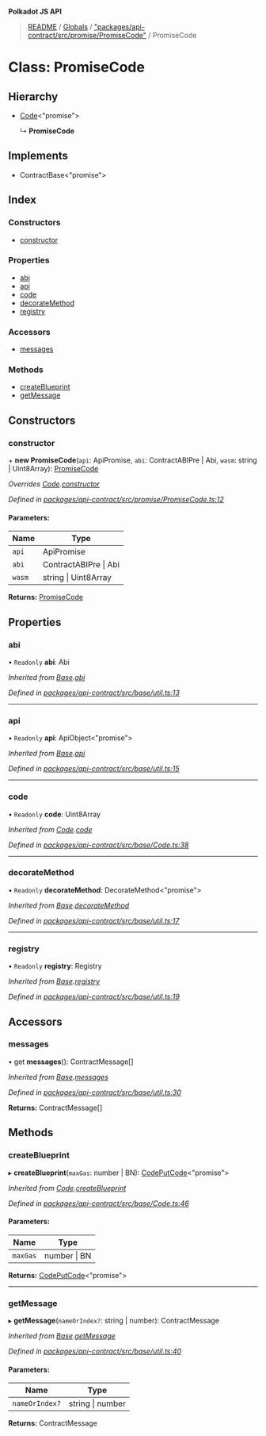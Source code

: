 **Polkadot JS API**

> [README](../README.md) / [Globals](../globals.md) / ["packages/api-contract/src/promise/PromiseCode"](../modules/_packages_api_contract_src_promise_promisecode_.md) / PromiseCode

# Class: PromiseCode

## Hierarchy

* [Code](_packages_api_contract_src_base_code_.code.md)\<\"promise\">

  ↳ **PromiseCode**

## Implements

* ContractBase\<\"promise\">

## Index

### Constructors

* [constructor](_packages_api_contract_src_promise_promisecode_.promisecode.md#constructor)

### Properties

* [abi](_packages_api_contract_src_promise_promisecode_.promisecode.md#abi)
* [api](_packages_api_contract_src_promise_promisecode_.promisecode.md#api)
* [code](_packages_api_contract_src_promise_promisecode_.promisecode.md#code)
* [decorateMethod](_packages_api_contract_src_promise_promisecode_.promisecode.md#decoratemethod)
* [registry](_packages_api_contract_src_promise_promisecode_.promisecode.md#registry)

### Accessors

* [messages](_packages_api_contract_src_promise_promisecode_.promisecode.md#messages)

### Methods

* [createBlueprint](_packages_api_contract_src_promise_promisecode_.promisecode.md#createblueprint)
* [getMessage](_packages_api_contract_src_promise_promisecode_.promisecode.md#getmessage)

## Constructors

### constructor

\+ **new PromiseCode**(`api`: ApiPromise, `abi`: ContractABIPre \| Abi, `wasm`: string \| Uint8Array): [PromiseCode](_packages_api_contract_src_promise_promisecode_.promisecode.md)

*Overrides [Code](_packages_api_contract_src_base_code_.code.md).[constructor](_packages_api_contract_src_base_code_.code.md#constructor)*

*Defined in [packages/api-contract/src/promise/PromiseCode.ts:12](https://github.com/polkadot-js/api/blob/05c0379f4/packages/api-contract/src/promise/PromiseCode.ts#L12)*

#### Parameters:

Name | Type |
------ | ------ |
`api` | ApiPromise |
`abi` | ContractABIPre \| Abi |
`wasm` | string \| Uint8Array |

**Returns:** [PromiseCode](_packages_api_contract_src_promise_promisecode_.promisecode.md)

## Properties

### abi

• `Readonly` **abi**: Abi

*Inherited from [Base](_packages_api_contract_src_base_util_.base.md).[abi](_packages_api_contract_src_base_util_.base.md#abi)*

*Defined in [packages/api-contract/src/base/util.ts:13](https://github.com/polkadot-js/api/blob/05c0379f4/packages/api-contract/src/base/util.ts#L13)*

___

### api

• `Readonly` **api**: ApiObject\<\"promise\">

*Inherited from [Base](_packages_api_contract_src_base_util_.base.md).[api](_packages_api_contract_src_base_util_.base.md#api)*

*Defined in [packages/api-contract/src/base/util.ts:15](https://github.com/polkadot-js/api/blob/05c0379f4/packages/api-contract/src/base/util.ts#L15)*

___

### code

• `Readonly` **code**: Uint8Array

*Inherited from [Code](_packages_api_contract_src_base_code_.code.md).[code](_packages_api_contract_src_base_code_.code.md#code)*

*Defined in [packages/api-contract/src/base/Code.ts:38](https://github.com/polkadot-js/api/blob/05c0379f4/packages/api-contract/src/base/Code.ts#L38)*

___

### decorateMethod

• `Readonly` **decorateMethod**: DecorateMethod\<\"promise\">

*Inherited from [Base](_packages_api_contract_src_base_util_.base.md).[decorateMethod](_packages_api_contract_src_base_util_.base.md#decoratemethod)*

*Defined in [packages/api-contract/src/base/util.ts:17](https://github.com/polkadot-js/api/blob/05c0379f4/packages/api-contract/src/base/util.ts#L17)*

___

### registry

• `Readonly` **registry**: Registry

*Inherited from [Base](_packages_api_contract_src_base_util_.base.md).[registry](_packages_api_contract_src_base_util_.base.md#registry)*

*Defined in [packages/api-contract/src/base/util.ts:19](https://github.com/polkadot-js/api/blob/05c0379f4/packages/api-contract/src/base/util.ts#L19)*

## Accessors

### messages

• get **messages**(): ContractMessage[]

*Inherited from [Base](_packages_api_contract_src_base_util_.base.md).[messages](_packages_api_contract_src_base_util_.base.md#messages)*

*Defined in [packages/api-contract/src/base/util.ts:30](https://github.com/polkadot-js/api/blob/05c0379f4/packages/api-contract/src/base/util.ts#L30)*

**Returns:** ContractMessage[]

## Methods

### createBlueprint

▸ **createBlueprint**(`maxGas`: number \| BN): [CodePutCode](../interfaces/_packages_api_contract_src_base_code_.codeputcode.md)\<\"promise\">

*Inherited from [Code](_packages_api_contract_src_base_code_.code.md).[createBlueprint](_packages_api_contract_src_base_code_.code.md#createblueprint)*

*Defined in [packages/api-contract/src/base/Code.ts:46](https://github.com/polkadot-js/api/blob/05c0379f4/packages/api-contract/src/base/Code.ts#L46)*

#### Parameters:

Name | Type |
------ | ------ |
`maxGas` | number \| BN |

**Returns:** [CodePutCode](../interfaces/_packages_api_contract_src_base_code_.codeputcode.md)\<\"promise\">

___

### getMessage

▸ **getMessage**(`nameOrIndex?`: string \| number): ContractMessage

*Inherited from [Base](_packages_api_contract_src_base_util_.base.md).[getMessage](_packages_api_contract_src_base_util_.base.md#getmessage)*

*Defined in [packages/api-contract/src/base/util.ts:40](https://github.com/polkadot-js/api/blob/05c0379f4/packages/api-contract/src/base/util.ts#L40)*

#### Parameters:

Name | Type |
------ | ------ |
`nameOrIndex?` | string \| number |

**Returns:** ContractMessage
